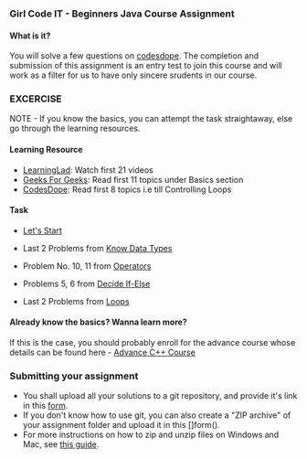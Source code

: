 ### Girl Code IT - Beginners Java Course Assignment

#### What is it?
You will solve a few questions on [codesdope](https://www.codesdope.com/java-introduction/).
The completion and submission of this assignment is an entry test to join this course and will work as a filter for us to have only sincere srudents in our course. 

### EXCERCISE

NOTE - If you know the basics, you can attempt the task straightaway, else go through the learning resources.

#### Learning Resource
- [LearningLad](https://www.youtube.com/watch?v=SQHREey_Yuc&list=PLfVsf4Bjg79Cu5MYkyJ-u4SyQmMhFeC1C&index=2&t=0s): Watch first 21 videos
- [Geeks For Geeks](https://www.geeksforgeeks.org/c-plus-plus/?ref=leftbar): Read first 11 topics under Basics section
- [CodesDope](https://www.codesdope.com/cpp-introduction/): Read first 8 topics i.e till Controlling Loops

#### Task
- [Let's Start](https://www.codesdope.com/practice/java-lets-program/)

- Last 2 Problems from [Know Data Types](https://www.codesdope.com/practice/java-know-data-types/)

- Problem No. 10, 11 from [Operators](https://www.codesdope.com/practice/java-operators/)

- Problems 5, 6 from [Decide If-Else](https://www.codesdope.com/practice/java-decide-if-or-else//)

- Last 2 Problems from [Loops](https://www.codesdope.com/practice/cpp-loops/)

#### Already know the basics? Wanna learn more?
If this is the case, you should probably enroll for the advance course whose details can be found here - [Advance C++ Course](https://github.com/Girl-Code-It/Data-Structures-Algorithms-in-CPP-Course-Enrollment)

### Submitting your assignment
- You shall upload all your solutions to a git repository, and provide it's link in this [form]().
- If you don't know how to use git, you can also create a "ZIP archive" of your assignment folder and upload it in this []form(). 
- For more instructions on how to zip and unzip files on Windows and Mac, see [this guide](https://www.sweetwater.com/sweetcare/articles/how-to-zip-and-unzip-files/).



